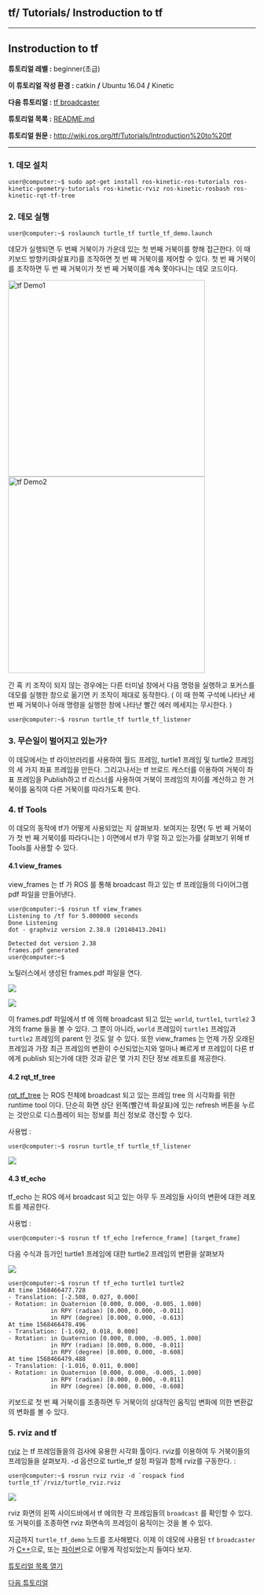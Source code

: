 ## tf/ Tutorials/ Instroduction to tf



---

## Instroduction to tf

**튜토리얼 레벨 :**  beginner(초급)

**이 튜토리얼 작성 환경 :**  catkin **/** Ubuntu 16.04 **/** Kinetic

**다음 튜토리얼 :** [tf broadcaster](./tf_1_broadcaster.md)

**튜토리얼 목록 :** [README.md](../README.md)

**튜토리얼 원문 :** <http://wiki.ros.org/tf/Tutorials/Introduction%20to%20tf>

------



### 1. 데모 설치

```
user@computer:~$ sudo apt-get install ros-kinetic-ros-tutorials ros-kinetic-geometry-tutorials ros-kinetic-rviz ros-kinetic-rosbash ros-kinetic-rqt-tf-tree
```



### 2. 데모 실행

```
user@computer:~$ roslaunch turtle_tf turtle_tf_demo.launch
```

데모가 실행되면 두 번째 거북이가 가운데 있는 첫 번째 거북이를 향해 접근한다. 이 때 키보드 방향키(화살표키)를 조작하면 첫 번 째 거북이를 제어할 수 있다. 첫 번 째 거북이를 조작하면 두 번 째 거북이가 첫 번 째 거북이를 계속 쫓아다니는 데모 코드이다.

<img src="../img/tf_demo_1of2.png" alt="tf Demo1" width="400" />    <img src="../img/tf_demo_2of2.png" alt="tf Demo2" width="400" />

간 혹 키 조작이 되지 않는 경우에는 다른 터미널 창에서 다음 명령을 실행하고 포커스를 데모를 실행한 창으로 옮기면 키 조작이 제대로 동작한다. ( 이 때 한쪽 구석에 나타난 세 번 째 거북이나 아래 명령을 실행한 창에 나타난 빨간 에러 메세지는 무시한다. )

```
user@computer:~$ rosrun turtle_tf turtle_tf_listener
```


### 3. 무슨일이 벌어지고 있는가?

이 데모에서는 tf 라이브러리를 사용하여 월드 프레임, turtle1 프레임 및 turtle2 프레임의 세 가지 좌표 프레임을 만든다. 그리고나서는 tf 브로드 캐스터를 이용하여 거북이 좌표 프레임을 Publish하고 tf 리스너를 사용하여 거북이 프레임의 차이를 계산하고 한 거북이를 움직여 다른 거북이를 따라가도록 한다.



### 4. tf Tools

이 데모의 동작에 tf가 어떻게 사용되었는 지 살펴보자. 보여지는 장면( 두 번 째 거북이가 첫 번 째 거북이를 따라다니는 ) 이면에서 tf가 무얼 하고 있는가를 살펴보기 위해 tf Tools를 사용할 수 있다.



#### 4.1 view_frames

view_frames 는 tf 가 ROS 를 통해 broadcast 하고 있는 tf 프레임들의 다이어그램 pdf 파일을 만들어낸다.

```
user@computer:~$ rosrun tf view_frames
Listening to /tf for 5.000000 seconds
Done Listening
dot - graphviz version 2.38.0 (20140413.2041)

Detected dot version 2.38
frames.pdf generated
user@computer:~$ 
```

노틸러스에서 생성된 frames.pdf 파일을 연다.

![](../img/open_tf_frames_pdf.png)

![](../img/tf_frmaes_pdf.png)

이 frames.pdf 파일에서  tf 에 의해 broadcast 되고 있는 `world`, `turtle1`, `turtle2` 3개의 frame 들을 볼 수 있다. 그 뿐이 아니라, `world` 프레임이  `turtle1` 프레임과  `turtle2` 프레임의 parent 인 것도 알 수 있다. 또한 view_frames 는 언제 가장 오래된 프레임과 가장 최근 프레임의 변환이 수신되었는지와 얼마나 빠르게 tf 프레임이 다른 tf 에게 publish 되는가에 대한 것과 같은 몇 가지 진단 정보 레포트를 제공한다. 



#### 4.2 rqt_tf_tree

[rqt_tf_tree](http://wiki.ros.org/rqt_tf_tree) 는 ROS 전체에 broadcast 되고 있는 프레임 tree 의 시각화를 위한 runtime tool 이다. 단순히 화면 상단 왼쪽(빨간색 화살표)에 있는 refresh 버튼을 누르는 것만으로 디스플레이 되는 정보를 최신 정보로 갱신할 수 있다.

사용법 :

```
user@computer:~$ rosrun turtle_tf turtle_tf_listener
```

![](../img/rqt_tf_tree.png)



#### 4.3 tf_echo

tf_echo 는 ROS 에서 broadcast 되고 있는 아무 두 프레임들 사이의 변환에 대한 레포트를 제공한다.

사용법 :

```
user@computer:~$ rosrun tf tf_echo [refernce_frame] [target_frame]
```

다음 수식과 등가인 turtle1 프레임에 대한 turtle2 프레임의 변환을 살펴보자

![](../img/equationTfDemo.png)

```
user@computer:~$ rosrun tf tf_echo turtle1 turtle2
At time 1568466477.728
- Translation: [-2.508, 0.027, 0.000]
- Rotation: in Quaternion [0.000, 0.000, -0.005, 1.000]
            in RPY (radian) [0.000, 0.000, -0.011]
            in RPY (degree) [0.000, 0.000, -0.613]
At time 1568466478.496
- Translation: [-1.692, 0.018, 0.000]
- Rotation: in Quaternion [0.000, 0.000, -0.005, 1.000]
            in RPY (radian) [0.000, 0.000, -0.011]
            in RPY (degree) [0.000, 0.000, -0.608]
At time 1568466479.488
- Translation: [-1.016, 0.011, 0.000]
- Rotation: in Quaternion [0.000, 0.000, -0.005, 1.000]
            in RPY (radian) [0.000, 0.000, -0.011]
            in RPY (degree) [0.000, 0.000, -0.608]
```

키보드로 첫 번 째 거북이를 조종하면 두 거북이의 상대적인 움직임 변화에 의한 변환값의 변화를 볼 수 있다.



### 5. rviz and tf

[rviz](http://wiki.ros.org/rviz) 는 tf 프레임들을의 검사에 유용한 시각화 툴이다. rviz를 이용하여 두 거북이들의 프레임들을 살펴보자.  -d 옵션으로 turtle_tf 설정 파일과 함께 rviz를 구동한다. : 

```
user@computer:~$ rosrun rviz rviz -d `rospack find turtle_tf`/rviz/turtle_rviz.rviz
```

![](../img/tf_rviz.png)

rviz 화면의 왼쪽 사이드바에서 tf 에의한 각 프레임들의 `broadcast` 를 확인할 수 있다. 또 거북이를 조종하면 rviz 화면속의 프레임이 움직이는 것을 볼 수 있다.

지금까지 `turtle_tf_demo` 노드를 조사해봤다. 이제 이 데모에 사용된 `tf` `broadcaster` 가 [C++](../roscpp/tf_1_broadcaster.md)으로, 또는 [파이썬](./tf_1_broadcaster.md)으로 어떻게 작성되었는지 들여다 보자.



[튜토리얼 목록 열기](../README.md)  

[다음 튜토리얼](./tf_1_broadcaster.md)

